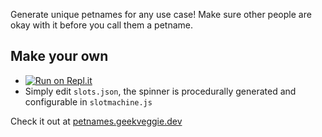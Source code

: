 Generate unique petnames for any use case! Make sure other people are okay with it before you call them a petname.

## Make your own
- [![Run on Repl.it](https://replit.com/github/CallumCM/Petname-Generator)](https://replit.com/github/CallumCM/Petname-Generator)
- Simply edit `slots.json`, the spinner is procedurally generated and configurable in `slotmachine.js`

Check it out at [petnames.geekveggie.dev](https://petnames.geekveggie.dev/)